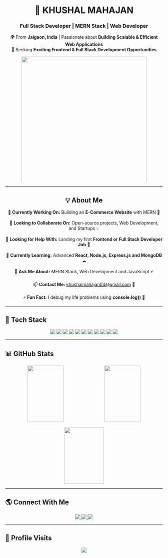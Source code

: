 <!-- Main Container -->
<div align="center">

# 🚀 **KHUSHAL MAHAJAN**  
### **Full Stack Developer | MERN Stack | Web Developer**  

🌍 From **Jalgaon, India** | Passionate about **Building Scalable & Efficient Web Applications**  
🎯 Seeking **Exciting Frontend & Full Stack Development Opportunities**  

<img src="https://user-images.githubusercontent.com/55389276/140866485-8fb1c876-9a8f-4d6a-98dc-08c4981eaf70.gif" width="400px">

---

## 💡 **About Me**
🔭 **Currently Working On:** Building an **E-Commerce Website** with MERN 🚀<br>  
👯 **Looking to Collaborate On:** Open-source projects, Web Development, and Startups 💡<br>  
🤝 **Looking for Help With:** Landing my first **Frontend or Full Stack Developer Job** 🎯<br>  
🌱 **Currently Learning:** Advanced **React, Node.js, Express.js and MongoDB** ☁<br>  
💬 **Ask Me About:** MERN Stack, Web Development and JavaScript ⚡<br>  
📫 **Contact Me:** khushalmahajan04@gmail.com 📩<br>  
⚡ **Fun Fact:** I debug my life problems using **console.log()** 🤣  

</div>

---

## 🎨 **Tech Stack**
<p align="center">
  <img src="https://img.shields.io/badge/HTML5-%23E34F26.svg?style=for-the-badge&logo=html5&logoColor=white">
  <img src="https://img.shields.io/badge/CSS3-%231572B6.svg?style=for-the-badge&logo=css3&logoColor=white">
  <img src="https://img.shields.io/badge/Bootstrap-%238511FA.svg?style=for-the-badge&logo=bootstrap&logoColor=white">
  <img src="https://img.shields.io/badge/TailwindCSS-%2338B2AC.svg?style=for-the-badge&logo=tailwind-css&logoColor=white">
  <img src="https://img.shields.io/badge/React-%2320232a.svg?style=for-the-badge&logo=react&logoColor=%2361DAFB">
  <img src="https://img.shields.io/badge/React_Router-CA4245?style=for-the-badge&logo=react-router&logoColor=white">
  <img src="https://img.shields.io/badge/Context_Api-%23000000.svg?style=for-the-badge&logo=react">
  <img src="https://img.shields.io/badge/Node.js-%236DA55F.svg?style=for-the-badge&logo=node.js&logoColor=white">
  <img src="https://img.shields.io/badge/Express.js-%23404d59.svg?style=for-the-badge&logo=express&logoColor=white">
  <img src="https://img.shields.io/badge/MongoDB-%234ea94b.svg?style=for-the-badge&logo=mongodb&logoColor=white">
  <img src="https://img.shields.io/badge/REST_API-%23000000.svg?style=for-the-badge&logo=api&logoColor=white">
</p>

---

## 📊 **GitHub Stats**
<p align="center">
  <img src="https://github-readme-stats.vercel.app/api?username=khushal4622&theme=radical&hide_border=false&include_all_commits=true&count_private=true" height="180px" width="48%">
  <img src="https://github-readme-streak-stats.herokuapp.com/?user=khushal4622&theme=radical&hide_border=false" height="180px" width="48%">
</p>

<p align="center">
  <img src="https://github-readme-stats.vercel.app/api/top-langs/?username=khushal4622&theme=radical&hide_border=false&include_all_commits=true&count_private=true&layout=compact" height="180px" width="50%">
</p>

---

## 🌎 **Connect With Me**
<p align="center">
  <a href="https://linkedin.com/in/khushal-mahajan-1025322b4">
    <img src="https://img.shields.io/badge/LinkedIn-%230077B5.svg?style=for-the-badge&logo=linkedin&logoColor=white">
  </a>
  <a href="https://instagram.com/_khushal.m">
    <img src="https://img.shields.io/badge/Instagram-%23E4405F.svg?style=for-the-badge&logo=instagram&logoColor=white">
  </a>
  <a href="mailto:khushalmahajan04@gmail.com">
    <img src="https://img.shields.io/badge/Email-D14836?style=for-the-badge&logo=gmail&logoColor=white">
  </a>
</p>

---

## 🚀 **Profile Visits**
<p align="center">
  <img src="https://komarev.com/ghpvc/?username=khushal4622&color=blue&style=flat-square&label=Profile+Visits">
</p>

<!-- Crafted with 💙 by Khushal Mahajan -->
